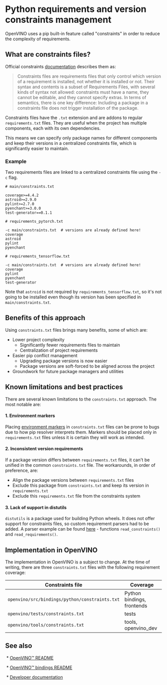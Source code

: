 # Python requirements and version constraints management

OpenVINO uses a pip built-in feature called "constraints" in order to reduce the complexity of requirements. 

## What are constraints files?

Official constraints [documentation](https://pip.pypa.io/en/stable/user_guide/#constraints-files) describes them as:
> Constraints files are requirements files that only control which version of a requirement is installed, not whether it is installed or not. Their syntax and contents is a subset of Requirements Files, with several kinds of syntax not allowed: constraints must have a name, they cannot be editable, and they cannot specify extras. In terms of semantics, there is one key difference: Including a package in a constraints file does not trigger installation of the package.

Constraints files have the `.txt` extension and are addons to regular `requirements.txt` files. They are useful when the project has multiple components, each with its own dependencies.

This means we can specify only package names for different components and keep their versions in a centralized constraints file, which is significantly easier to maintain. 


### Example
Two requirements files are linked to a centralized constraints file using the `-c` flag.

```text
# main/constraints.txt

coverage>=4.4.2
astroid>=2.9.0
pylint>=2.7.0
pyenchant>=3.0.0
test-generator==0.1.1
```

```text
# requirements_pytorch.txt

-c main/constraints.txt  # versions are already defined here!
coverage
astroid
pylint
pyenchant
```

```text
# requirements_tensorflow.txt

-c main/constraints.txt  # versions are already defined here!
coverage
pylint
pyenchant
test-generator
```

Note that `astroid` is not required by `requirements_tensorflow.txt`, so it's not going to be installed even though its version has been specified in `main/constraints.txt`.

## Benefits of this approach

Using `constraints.txt` files brings many benefits, some of which are:
- Lower project complexity
    - Significantly fewer requirements files to maintain
    - Centralization of project requirements
- Easier pip conflict management
    - Upgrading package versions is now easier
    - Package versions are soft-forced to be aligned across the project
- Groundwork for future package managers and utilities

## Known limitations and best practices

There are several known limitations to the `constraints.txt` approach. The most notable are:

#### 1. Environment markers
Placing [environment markers](https://peps.python.org/pep-0508/) in `constraints.txt` files can be prone to bugs due to how pip resolver interprets them. Markers should be placed only in `requirements.txt` files unless it is certain they will work as intended.

#### 2. Inconsistent version requirements
If a package version differs between `requirements.txt` files, it can't be unified in the common `constraints.txt` file. The workarounds, in order of preference, are:
- Align the package versions between `requirements.txt` files
- Exclude this package from `constraints.txt` and keep its version in `requirements.txt`
- Exclude this `requirements.txt` file from the constraints system

#### 3. Lack of support in distutils
`distutils` is a package used for building Python wheels. It does not offer support for constraints files, so custom requirement parsers had to be added. A parser example can be found [here](https://github.com/openvinotoolkit/openvino/blob/master/tools/mo/setup.py) - functions `read_constraints()` and `read_requirements()`.

## Implementation in OpenVINO
The implementation in OpenVINO is a subject to change. At the time of writing, there are three `constraints.txt` files with the following requirement coverage:

|Constraints file                               |Coverage                   |
|-----------------------------------------------|---------------------------|
|`openvino/src/bindings/python/constraints.txt` |Python bindings, frontends |
|`openvino/tests/constraints.txt`               |tests                      |
|`openvino/tools/constraints.txt`               |tools, openvino_dev        |

## See also

 * [OpenVINO™ README](../../../../README.md)

 * [OpenVINO™ bindings README](../../README.md)

 * [Developer documentation](../../../../docs/dev/index.md)
